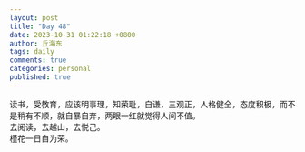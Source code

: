 ```yaml
---
layout: post
title: "Day 48"
date: 2023-10-31 01:22:18 +0800
author: 丘海东 
tags: daily
comments: true
categories: personal
published: true
---
```

读书，受教育，应该明事理，知荣耻，自谦，三观正，人格健全，态度积极，而不是稍有不顺，就自暴自弃，两眼一红就觉得人间不值。  
去阅读，去越山，去悦己。  
槿花一日自为荣。
